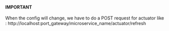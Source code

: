 #### IMPORTANT #######
When the config will change, we have to do a POST request for actuator like : http://localhost:port_gateway/microservice_name/actuator/refresh
